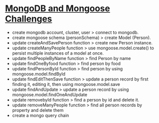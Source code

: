 # [MongoDB and Mongoose Challenges](https://www.freecodecamp.org/learn/apis-and-microservices/mongodb-and-mongoose/)


- create mongodb account, cluster, user > connect to mongodb.
- create mongoose schema (personSchema) > create Model (Person).
- update createAndSavePerson function > create new Person instance.
- update createManyPeople function > use mongoose.model.create() to persist multiple instances of a model at once.
- update findPeopleByName function > find Person by name
- update findOneByfood function > find person by food
- update findPersonById function > find person by  using mongoose.model.findById
- update findEditThenSave function > update a person record by first finding it, editing it, then using mongoose.model.save
- update findAndUpdate > update a person record by using mongoose.model.findOneAndUpdate
- update removebyId function > find a person by id and delete it.
- update removeManyPeople function > find all person records by property and delete them
- create a mongo query chain 
